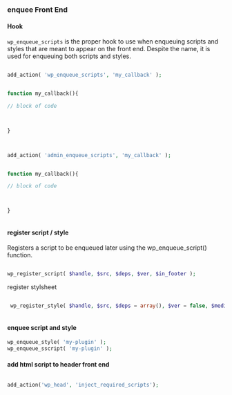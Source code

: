 ### enquee Front End 
#### Hook 
`wp_enqueue_scripts` is the proper hook to use when enqueuing scripts and styles that are meant to appear on the front end. Despite the name, it is used for enqueuing both scripts and styles.

````php

add_action( 'wp_enqueue_scripts', 'my_callback' );


function my_callback(){

// block of code



}



````

````php

add_action( 'admin_enqueue_scripts', 'my_callback' );


function my_callback(){

// block of code



}



````

#### register script / style 


Registers a script to be enqueued later using the wp_enqueue_script() function.

````php

wp_register_script( $handle, $src, $deps, $ver, $in_footer );

````


register stylsheet 
````php

 wp_register_style( $handle, $src, $deps = array(), $ver = false, $media = 'all' ) 



````


#### enquee script and style 


````php
wp_enqueue_style( 'my-plugin' );
wp_enqueue_sscript( 'my-plugin' );

````



#### add html script to header front end 

````php

add_action('wp_head', 'inject_required_scripts');

````
